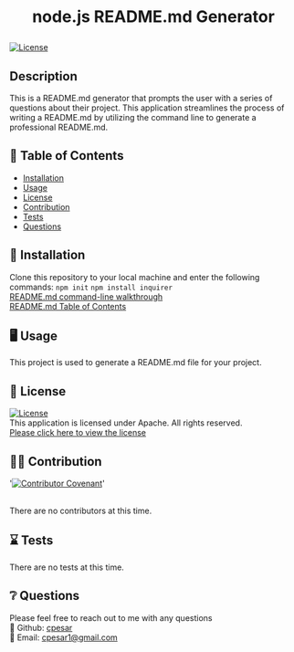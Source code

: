 # <p align="center"> node.js README.md Generator </p>

[![License](https://img.shields.io/badge/License-Apache%202.0-blue.svg)](https://opensource.org/licenses/Apache-2.0)
<br />

## Description

This is a README.md generator that prompts the user with a series of questions about their project. This application streamlines the process of writing a README.md by utilizing the command line to generate a professional README.md.
<br />

## :open_book: Table of Contents

- [Installation](#installation)
- [Usage](#usage)
- [License](#license)
- [Contribution](#contribution)
- [Tests](#tests)
- [Questions](#questions)

## :wrench: Installation

<a name="installation">Clone this repository to your local machine and enter the following commands: `npm init` `npm install inquirer`</a>
<br />
[README.md command-line walkthrough](https://www.youtube.com/watch?v=KKf_6zAwLfM)
<br />
[README.md Table of Contents](https://www.youtube.com/watch?v=MxgHo-TUdaI)
<br />

## :desktop_computer: Usage

<a name="usage">This project is used to generate a README.md file for your project.</a>
<br />

## :scroll: License

<a name="license">[![License](https://img.shields.io/badge/License-Apache%202.0-blue.svg)](https://opensource.org/licenses/Apache-2.0)</a>
<br />This application is licensed under Apache. All rights reserved.<br />[Please click here to view the license](https://www.apache.org/licenses/LICENSE-2.0.txt)

## :weight_lifting_man: Contribution

'[![Contributor Covenant](https://img.shields.io/badge/Contributor%20Covenant-2.0-4baaaa.svg)](code_of_conduct.md)'

<br /><a name="contribution">There are no contributors at this time.</a>

## :hourglass: Tests

<a name="tests">There are no tests at this time.</a>

## :grey_question: Questions

Please feel free to reach out to me with any questions<br />
:wave: Github: <a name = "questions">[cpesar](https://github.com/cpesar)</a>
<br />
:postbox: Email: <a name = "questions">cpesar1@gmail.com</a>
